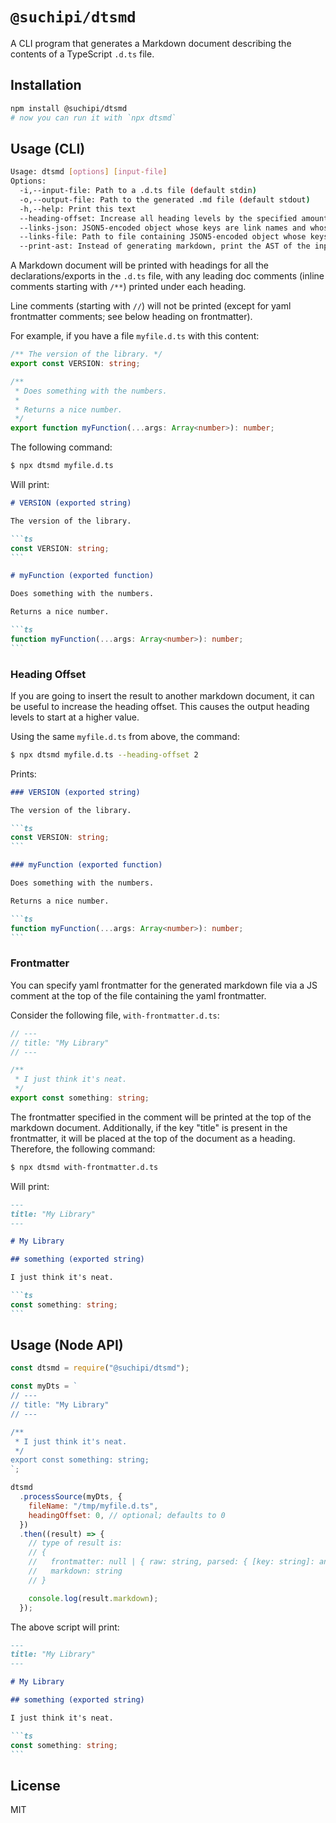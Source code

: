 # `@suchipi/dtsmd`

A CLI program that generates a Markdown document describing the contents of a TypeScript `.d.ts` file.

## Installation

```sh
npm install @suchipi/dtsmd
# now you can run it with `npx dtsmd`
```

## Usage (CLI)

```sh
Usage: dtsmd [options] [input-file]
Options:
  -i,--input-file: Path to a .d.ts file (default stdin)
  -o,--output-file: Path to the generated .md file (default stdout)
  -h,--help: Print this text
  --heading-offset: Increase all heading levels by the specified amount (number)
  --links-json: JSON5-encoded object whose keys are link names and whose values are URLs/paths, for JSDoc `@link` tags in comments
  --links-file: Path to file containing JSON5-encoded object whose keys are link names and whose values are URLs/paths, for JSDoc `@link` tags in comments
  --print-ast: Instead of generating markdown, print the AST of the input file (for debugging)

```

A Markdown document will be printed with headings for all the declarations/exports in the `.d.ts` file, with any leading doc comments (inline comments starting with `/**`) printed under each heading.

Line comments (starting with `//`) will not be printed (except for yaml frontmatter comments; see below heading on frontmatter).

For example, if you have a file `myfile.d.ts` with this content:

```ts
/** The version of the library. */
export const VERSION: string;

/**
 * Does something with the numbers.
 *
 * Returns a nice number.
 */
export function myFunction(...args: Array<number>): number;
```

The following command:

```sh
$ npx dtsmd myfile.d.ts
```

Will print:

````md
# VERSION (exported string)

The version of the library.

```ts
const VERSION: string;
```

# myFunction (exported function)

Does something with the numbers.

Returns a nice number.

```ts
function myFunction(...args: Array<number>): number;
```
````

### Heading Offset

If you are going to insert the result to another markdown document, it can be useful to increase the heading offset. This causes the output heading levels to start at a higher value.

Using the same `myfile.d.ts` from above, the command:

```sh
$ npx dtsmd myfile.d.ts --heading-offset 2
```

Prints:

````md
### VERSION (exported string)

The version of the library.

```ts
const VERSION: string;
```

### myFunction (exported function)

Does something with the numbers.

Returns a nice number.

```ts
function myFunction(...args: Array<number>): number;
```
````

### Frontmatter

You can specify yaml frontmatter for the generated markdown file via a JS comment at the top of the file containing the yaml frontmatter.

Consider the following file, `with-frontmatter.d.ts`:

```ts
// ---
// title: "My Library"
// ---

/**
 * I just think it's neat.
 */
export const something: string;
```

The frontmatter specified in the comment will be printed at the top of the markdown document. Additionally, if the key "title" is present in the frontmatter, it will be placed at the top of the document as a heading. Therefore, the following command:

```sh
$ npx dtsmd with-frontmatter.d.ts
```

Will print:

````md
---
title: "My Library"
---

# My Library

## something (exported string)

I just think it's neat.

```ts
const something: string;
```
````

## Usage (Node API)

```js
const dtsmd = require("@suchipi/dtsmd");

const myDts = `
// ---
// title: "My Library"
// ---

/**
 * I just think it's neat.
 */
export const something: string;
`;

dtsmd
  .processSource(myDts, {
    fileName: "/tmp/myfile.d.ts",
    headingOffset: 0, // optional; defaults to 0
  })
  .then((result) => {
    // type of result is:
    // {
    //   frontmatter: null | { raw: string, parsed: { [key: string]: any },
    //   markdown: string
    // }

    console.log(result.markdown);
  });
```

The above script will print:

````md
---
title: "My Library"
---

# My Library

## something (exported string)

I just think it's neat.

```ts
const something: string;
```
````

## License

MIT
